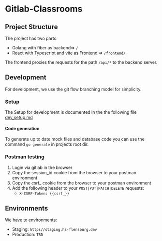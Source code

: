 # Gitlab-Classrooms

## Project Structure 

The project has two parts:

- Golang with fiber as backend=> `/`
- React with Typescript and vite as Frontend => `/frontend/`

The frontend proxies the requests for the path `/api/*` to the backend server.

## Development

For development, we use the git flow branching model for simplicity.

### Setup
The Setup for development is documented in the the following file
[dev_setup.md](dev_setup.md)

#### Code generation

To generate up to date mock files and database code you can use the command `go generate` in projects root dir.

### Postman testing

1. Login via gitlab in the browser
2. Copy the session_id cookie from the browser to your postman environment
3. Copy the csrf_ cookie from the browser to your postman environment
4. Add the following header to your `POST|PUT|PATCH|DELETE` requests:
    - `X-CSRF-Token: {{csrf_}}`
 

## Environments

We have to environments:

- Staging: `https//staging.hs-flensburg.dev`
- Production: `TBD`
